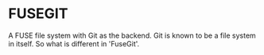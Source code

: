 FUSEGIT
=======

A FUSE file system with Git as the backend. Git is known to be a file system in 
itself. So what is different in 'FuseGit'.
